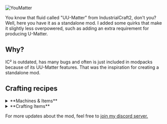 ![YouMatter](https://raw.githubusercontent.com/realmayus/YouMatter/master/banner.png)

You know that fluid called "UU-Matter" from IndustrialCraft2, don't you? Well, here you have it as a standalone mod.
I added some quirks that make it slightly less overpowered, such as adding an extra requirement for producing U-Matter.
## Why?
IC² is outdated, has many bugs and often is just included in modpacks because of its UU-Matter features. That was the inspiration for creating a standalone mod.

## Crafting recipes
<details>
  <summary>**Machines & Items**</summary>
  ### U-Matter Creator
  ![](https://i.imgur.com/AZ0rLh2.png)
  ### Scanner
  ![](https://i.imgur.com/8QLuxx3.png)
  ### Replicator
  ![](https://i.imgur.com/hngmexV.png)
  ### Encoder
  ![](https://i.imgur.com/GJxXkAM.png)
  ### Thumb drive
  ![](https://i.imgur.com/qzjJZ5n.png)
</details>
<details>
  <summary>**Crafting Items**</summary>
  ### Machine Casing
  ![](https://i.imgur.com/dr5bDIB.png)
  ### Transistor
  ![](https://i.imgur.com/sKKNGQ5.png)
  ### Transistor (Raw)
  ![](https://i.imgur.com/L50E9iY.png)
  ### Compute Module
  ![](https://i.imgur.com/1tM0aRY.png)
  **Note:** You can use any wooden slabs in this recipe.
</details>

For more updates about the mod, feel free to [join my discord server.](http://discord.mayus.me)
